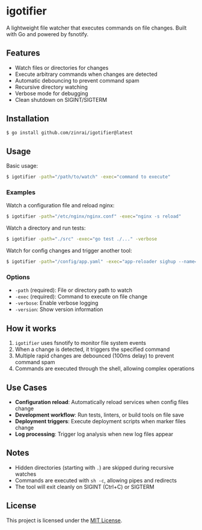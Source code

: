 # igotifier

A lightweight file watcher that executes commands on file changes. Built with Go and powered by fsnotify.

## Features

- Watch files or directories for changes
- Execute arbitrary commands when changes are detected
- Automatic debouncing to prevent command spam
- Recursive directory watching
- Verbose mode for debugging
- Clean shutdown on SIGINT/SIGTERM

## Installation

```bash
$ go install github.com/zinrai/igotifier@latest
```

## Usage

Basic usage:

```bash
$ igotifier -path="/path/to/watch" -exec="command to execute"
```

### Examples

Watch a configuration file and reload nginx:

```bash
$ igotifier -path="/etc/nginx/nginx.conf" -exec="nginx -s reload"
```

Watch a directory and run tests:

```bash
$ igotifier -path="./src" -exec="go test ./..." -verbose
```

Watch for config changes and trigger another tool:

```bash
$ igotifier -path="/config/app.yaml" -exec="app-reloader sighup --name=myapp"
```

### Options

- `-path` (required): File or directory path to watch
- `-exec` (required): Command to execute on file change
- `-verbose`: Enable verbose logging
- `-version`: Show version information

## How it works

1. `igotifier` uses fsnotify to monitor file system events
2. When a change is detected, it triggers the specified command
3. Multiple rapid changes are debounced (100ms delay) to prevent command spam
4. Commands are executed through the shell, allowing complex operations

## Use Cases

- **Configuration reload**: Automatically reload services when config files change
- **Development workflow**: Run tests, linters, or build tools on file save
- **Deployment triggers**: Execute deployment scripts when marker files change
- **Log processing**: Trigger log analysis when new log files appear

## Notes

- Hidden directories (starting with `.`) are skipped during recursive watches
- Commands are executed with `sh -c`, allowing pipes and redirects
- The tool will exit cleanly on SIGINT (Ctrl+C) or SIGTERM

## License

This project is licensed under the [MIT License](./LICENSE).

